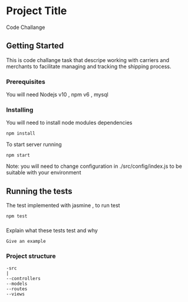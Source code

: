 # Project Title

Code Challange

## Getting Started

This is code challange task that descripe working with carriers and merchants to facilitate managing and tracking the shipping process.

### Prerequisites

You will need Nodejs v10 , npm v6 , mysql


### Installing

You will need to install node modules dependencies

```
npm install 
```
To start server running

```
npm start
```

Note: you will need to change configuration in ./src/config/index.js to be suitable with your environment 

## Running the tests

The test implemented with jasmine , to run test 

```
npm test
```

### 

Explain what these tests test and why

```
Give an example
```

### Project structure

```
-src
|
--controllers
--models
--routes
--views
```

